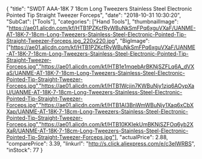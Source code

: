 {
	"title": "SWDT AAA-18K 7  18cm Long Tweezers Stainless Steel Electronic Pointed Tip Straight Tweezer Forceps",
	"date": "2018-10-31 10:30:20",
	"SubCat": ["Tools"],
	"categories": ["Hand Tools"],
	"thumbnailImage": "https://ae01.alicdn.com/kf/HTB1PZKcfRyWBuNkSmFPq6xguVXaF/UANME-AT-18K-7-18cm-Long-Tweezers-Stainless-Steel-Electronic-Pointed-Tip-Straight-Tweezer-Forceps.jpg_220x220.jpg",
	"BigImage": ["https://ae01.alicdn.com/kf/HTB1PZKcfRyWBuNkSmFPq6xguVXaF/UANME-AT-18K-7-18cm-Long-Tweezers-Stainless-Steel-Electronic-Pointed-Tip-Straight-Tweezer-Forceps.jpg","https://ae01.alicdn.com/kf/HTB1e1mqebArBKNjSZFLq6A_dVXaS/UANME-AT-18K-7-18cm-Long-Tweezers-Stainless-Steel-Electronic-Pointed-Tip-Straight-Tweezer-Forceps.jpg","https://ae01.alicdn.com/kf/HTB1Wcjin7KWBuNjy1zjq6AOypXaU/UANME-AT-18K-7-18cm-Long-Tweezers-Stainless-Steel-Electronic-Pointed-Tip-Straight-Tweezer-Forceps.jpg","https://ae01.alicdn.com/kf/HTB1Al3BnWmWBuNjy1Xaq6xCbXXap/UANME-AT-18K-7-18cm-Long-Tweezers-Stainless-Steel-Electronic-Pointed-Tip-Straight-Tweezer-Forceps.jpg","https://ae01.alicdn.com/kf/HTB10KKIekUmBKNjSZFOq6yb2XXaR/UANME-AT-18K-7-18cm-Long-Tweezers-Stainless-Steel-Electronic-Pointed-Tip-Straight-Tweezer-Forceps.jpg"],
	"actualPrice": 2.88,
	"comparePrice": 3.39,
	"linkurl": "http://s.click.aliexpress.com/e/c3elWRBS",
	"inStock": 77
}
